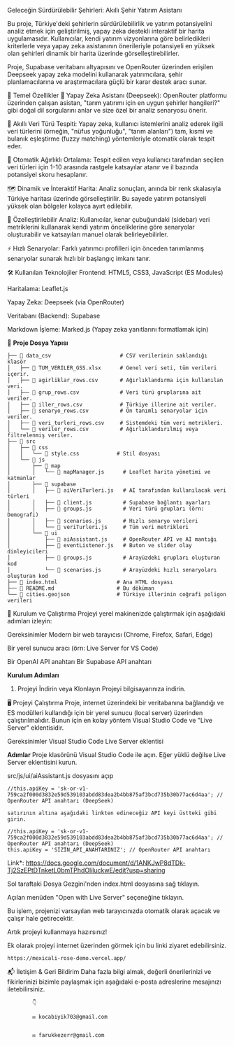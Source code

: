 Geleceğin Sürdürülebilir Şehirleri: Akıllı Şehir Yatırım Asistanı

Bu proje, Türkiye'deki şehirlerin sürdürülebilirlik ve yatırım potansiyelini analiz etmek için geliştirilmiş, yapay zeka destekli interaktif bir harita uygulamasıdır. Kullanıcılar, kendi yatırım vizyonlarına göre belirledikleri kriterlerle veya yapay zeka asistanının önerileriyle potansiyeli en yüksek olan şehirleri dinamik bir harita üzerinde görselleştirebilirler.

Proje, Supabase veritabanı altyapısını ve OpenRouter üzerinden erişilen Deepseek yapay zeka modelini kullanarak yatırımcılara, şehir planlamacılarına ve araştırmacılara güçlü bir karar destek aracı sunar.

🌟 Temel Özellikler
🤖 Yapay Zeka Asistanı (Deepseek): OpenRouter platformu üzerinden çalışan asistan, "tarım yatırımı için en uygun şehirler hangileri?" gibi doğal dil sorgularını anlar ve size özel bir analiz senaryosu önerir.

🎯 Akıllı Veri Türü Tespiti: Yapay zeka, kullanıcı istemlerini analiz ederek ilgili veri türlerini (örneğin, "nüfus yoğunluğu", "tarım alanları") tam, kısmi ve bulanık eşleştirme (fuzzy matching) yöntemleriyle otomatik olarak tespit eder.

🧮 Otomatik Ağırlıklı Ortalama: Tespit edilen veya kullanıcı tarafından seçilen veri türleri için 1-10 arasında rastgele katsayılar atanır ve il bazında potansiyel skoru hesaplanır.

🗺️ Dinamik ve İnteraktif Harita: Analiz sonuçları, anında bir renk skalasıyla Türkiye haritası üzerinde görselleştirilir. Bu sayede yatırım potansiyeli yüksek olan bölgeler kolayca ayırt edilebilir.

🔧 Özelleştirilebilir Analiz: Kullanıcılar, kenar çubuğundaki (sidebar) veri metriklerini kullanarak kendi yatırım önceliklerine göre senaryolar oluşturabilir ve katsayıları manuel olarak belirleyebilirler.

⚡ Hızlı Senaryolar: Farklı yatırımcı profilleri için önceden tanımlanmış senaryolar sunarak hızlı bir başlangıç imkanı tanır.

🛠️ Kullanılan Teknolojiler
Frontend: HTML5, CSS3, JavaScript (ES Modules)

Haritalama: Leaflet.js

Yapay Zeka: Deepseek (via OpenRouter)

Veritabanı (Backend): Supabase

Markdown İşleme: Marked.js (Yapay zeka yanıtlarını formatlamak için)

📂 **Proje Dosya Yapısı**
```plaintext
├── 📁 data_csv                      # CSV verilerinin saklandığı klasör
│   ├── 📄 TUM_VERILER_GSS.xlsx      # Genel veri seti, tüm verileri içerir.
│   ├── 📄 agirliklar_rows.csv       # Ağırlıklandırma için kullanılan veri.
│   ├── 📄 grup_rows.csv             # Veri türü gruplarına ait veriler.
│   ├── 📄 iller_rows.csv            # Türkiye illerine ait veriler.
│   ├── 📄 senaryo_rows.csv          # Ön tanımlı senaryolar için veriler.
│   ├── 📄 veri_turleri_rows.csv     # Sistemdeki tüm veri metrikleri.
│   └── 📄 veriler_rows.csv          # Ağırlıklandırılmış veya filtrelenmiş veriler.
├── 📁 src
│   ├── 📁 css
│   │   └── 📄 style.css            # Stil dosyası
│   └── 📁 js
│       ├── 📁 map
│       │   └── 📄 mapManager.js      # Leaflet harita yönetimi ve katmanlar
│       ├── 📁 supabase
│       │   ├── 📄 aiVeriTurleri.js   # AI tarafından kullanılacak veri türleri
│       │   ├── 📄 client.js          # Supabase bağlantı ayarları
│       │   ├── 📄 groups.js          # Veri türü grupları (örn: Demografi)
│       │   ├── 📄 scenarios.js       # Hızlı senaryo verileri
│       │   └── 📄 veriTurleri.js     # Tüm veri metrikleri
│       └── 📁 ui
│           ├── 📄 aiAssistant.js     # OpenRouter API ve AI mantığı
│           ├── 📄 eventListener.js   # Buton ve slider olay dinleyicileri
│           ├── 📄 groups.js          # Arayüzdeki grupları oluşturan kod
│           └── 📄 scenarios.js       # Arayüzdeki hızlı senaryoları oluşturan kod
├── 📄 index.html                   # Ana HTML dosyası
├── 📄 README.md                    # Bu döküman
└── 📄 cities.geojson               # Türkiye illerinin coğrafi poligon verileri
```
🚀 Kurulum ve Çalıştırma
Projeyi yerel makinenizde çalıştırmak için aşağıdaki adımları izleyin:

Gereksinimler
Modern bir web tarayıcısı (Chrome, Firefox, Safari, Edge)

Bir yerel sunucu aracı (örn: Live Server for VS Code)

Bir OpenAI API anahtarı
Bir Supabase API anahtarı

**Kurulum Adımları**
1. Projeyi İndirin veya Klonlayın
Projeyi bilgisayarınıza indirin.

🖥️ Projeyi Çalıştırma
Proje, internet üzerindeki bir veritabanına bağlandığı ve ES modülleri kullandığı için bir yerel sunucu (local server) üzerinden çalıştırılmalıdır. Bunun için en kolay yöntem Visual Studio Code ve "Live Server" eklentisidir.

Gereksinimler
Visual Studio Code
Live Server eklentisi

**Adımlar**
Proje klasörünü Visual Studio Code ile açın.
Eğer yüklü değilse Live Server eklentisini kurun.

src/js/ui/aiAssistant.js dosyasını açıp

    //this.apiKey = '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'; // OpenRouter API anahtarı (DeepSeek)
    
    satırının altına aşağıdaki linkten edineceğiz API keyi üstteki gibi girin. 
    
    //this.apiKey = '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'; // OpenRouter API anahtarı (DeepSeek)
    this.apiKey = 'SİZİN_API_ANAHTARINIZ'; // OpenRouter API anahtarı

Link*: https://docs.google.com/document/d/1ANKJwP8dTDk-Tj2SzEPtDTnketL0bmTPhdOliluckwE/edit?usp=sharing

Sol taraftaki Dosya Gezgini'nden index.html dosyasına sağ tıklayın.

Açılan menüden "Open with Live Server" seçeneğine tıklayın.

Bu işlem, projenizi varsayılan web tarayıcınızda otomatik olarak açacak ve çalışır hale getirecektir.

Artık projeyi kullanmaya hazırsınız!

Ek olarak projeyi internet üzerinden görmek için bu linki ziyaret edebilirsiniz. 
    
    https://mexicali-rose-demo.vercel.app/

 📬 İletişim & Geri Bildirim
    Daha fazla bilgi almak, değerli önerilerinizi ve fikirlerinizi bizimle paylaşmak için aşağıdaki e-posta adreslerine mesajınızı iletebilirsiniz. 
           
            👇
            
            ✉️ kocabiyik703@gmail.com

            
            ✉️ farukkezerr@gmail.com









